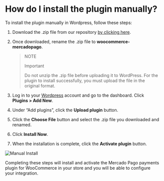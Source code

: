 # How do I install the plugin manually?

To install the plugin manually in Wordpress, follow these steps:

1. Download the .zip file from our repository [by clicking here](https://github.com/mercadopago/cart-woocommerce/archive/master.zip).
2. Once downloaded, rename the .zip file to **woocommerce-mercadopago**.

    > NOTE
    >
    > Important
    >
    > Do not unzip the .zip file before uploading it to WordPress. For the plugin to install successfully, you must upload the file in the original format.
    
3. Log in to your [Wordpress](https://wordpress.com/) account and go to the dashboard. Click **Plugins > Add New**.
4. Under “Add plugins”, click the **Upload plugin** button.
5. Click the **Choose File** button and select the .zip file you downloaded and renamed.
6. Click **Install Now**.
7. When the installation is complete, click the **Activate plugin** button.

![Manual Install](/images/woocommerce/en_manual_install_02.gif)

Completing these steps will install and activate the Mercado Pago payments plugin for WooCommerce in your store and you will be able to configure your integration.